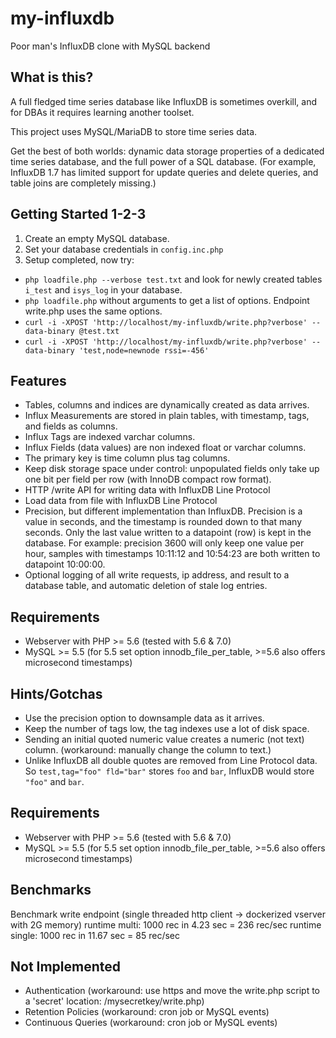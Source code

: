 # my-influxdb
Poor man's InfluxDB clone with MySQL backend

## What is this?
A full fledged time series database like InfluxDB is sometimes overkill, and for DBAs it requires learning another toolset. 

This project uses MySQL/MariaDB to store time series data. 

Get the best of both worlds: dynamic data storage properties of a dedicated time series database, and the full power of a SQL database. (For example, InfluxDB 1.7 has limited support for update queries and delete queries, and table joins are completely missing.) 

## Getting Started 1-2-3
1. Create an empty MySQL database.
2. Set your database credentials in ```config.inc.php```
3. Setup completed, now try:

- ```php loadfile.php --verbose test.txt``` and look for newly created tables ```i_test``` and ```isys_log``` in your database.
- ```php loadfile.php``` without arguments to get a list of options. Endpoint write.php uses the same options.
- ```curl -i -XPOST 'http://localhost/my-influxdb/write.php?verbose' --data-binary @test.txt```
- ```curl -i -XPOST 'http://localhost/my-influxdb/write.php?verbose' --data-binary 'test,node=newnode rssi=-456'```

## Features
- Tables, columns and indices are dynamically created as data arrives.
- Influx Measurements are stored in plain tables, with timestamp, tags, and fields as columns. 
- Influx Tags are indexed varchar columns.
- Influx Fields (data values) are non indexed float or varchar columns. 
- The primary key is time column plus tag columns.
- Keep disk storage space under control: unpopulated fields only take up one bit per field per row (with InnoDB compact row format).
- HTTP /write API for writing data with InfluxDB Line Protocol 
- Load data from file with InfluxDB Line Protocol 
- Precision, but different implementation than InfluxDB. Precision is a value in seconds, and the timestamp is rounded down to that many seconds. Only the last value written to a datapoint (row) is kept in the database. For example: precision 3600 will only keep one value per hour, samples with timestamps 10:11:12 and 10:54:23 are both written to datapoint 10:00:00.
- Optional logging of all write requests, ip address, and result to a database table, and automatic deletion of stale log entries. 

## Requirements
- Webserver with PHP >= 5.6 (tested with 5.6 & 7.0)
- MySQL >= 5.5 (for 5.5 set option innodb_file_per_table, >=5.6 also offers microsecond timestamps)

## Hints/Gotchas 
- Use the precision option to downsample data as it arrives.
- Keep the number of tags low, the tag indexes use a lot of disk space.
- Sending an initial quoted numeric value creates a numeric (not text) column. (workaround: manually change the column to text.)
- Unlike InfluxDB all double quotes are removed from Line Protocol data. So ```test,tag="foo" fld="bar"``` stores ```foo``` and ```bar```, InfluxDB would store ```"foo"``` and ```bar```.

## Requirements
- Webserver with PHP >= 5.6 (tested with 5.6 & 7.0)
- MySQL >= 5.5 (for 5.5 set option innodb_file_per_table, >=5.6 also offers microsecond timestamps)

## Benchmarks
Benchmark write endpoint (single threaded http client -> dockerized vserver with 2G memory)
runtime multi: 1000 rec in 4.23 sec = 236 rec/sec
runtime single: 1000 rec in 11.67 sec = 85 rec/sec

## Not Implemented
- Authentication (workaround: use https and move the write.php script to a 'secret' location: /mysecretkey/write.php)
- Retention Policies (workaround: cron job or MySQL events)
- Continuous Queries (workaround: cron job or MySQL events)
